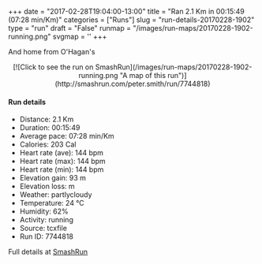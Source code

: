 +++
date = "2017-02-28T19:04:00-13:00"
title = "Ran 2.1 Km in 00:15:49 (07:28 min/Km)"
categories = ["Runs"]
slug = "run-details-20170228-1902"
type = "run"
draft = "False"
runmap = "/images/run-maps/20170228-1902-running.png"
svgmap = '<polyline points="59 0, 57 5, 55 6, 55 8, 53 11, 53 12, 53 13, 53 14, 53 14, 54 14, 53 16, 53 18, 52 20, 50 23, 50 25, 50 25, 52 25, 53 27, 56 28, 59 32, 59 33, 57 34, 54 37, 55 38, 55 39, 56 40, 57 44, 54 49, 53 51, 54 52, 53 52, 53 54, 51 56, 51 57, 47 61, 47 63, 45 64, 44 65, 42 72, 41 73, 42 80, 43 82, 43 84, 45 85, 42 88, 42 90, 43 94, 44 97, 45 98, 50 100, 50 100">'
+++

And home from O'Hagan's 

<!--more-->

<center>
[![Click to see the run on SmashRun](/images/run-maps/20170228-1902-running.png "A map of this run")](http://smashrun.com/peter.smith/run/7744818)
</center>

#### Run details

* Distance: 2.1 Km
* Duration: 00:15:49
* Average pace: 07:28 min/Km
* Calories: 203 Cal
* Heart rate (ave): 144 bpm
* Heart rate (max): 144 bpm
* Heart rate (min): 144 bpm
* Elevation gain: 93 m
* Elevation loss:  m
* Weather: partlycloudy
* Temperature: 24 &deg;C
* Humidity: 62%
* Activity: running
* Source: tcxfile
* Run ID: 7744818

Full details at [SmashRun](http://smashrun.com/peter.smith/run/7744818)
